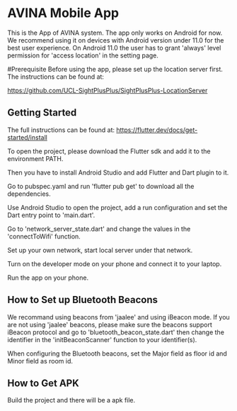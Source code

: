 # AVINA Mobile App

This is the App of AVINA system. The app only works on Android for now. We recommend using it on devices with Android version under 11.0 for the best user experience. On Android 11.0 the user has to grant 'always' level permission for 'access location' in the setting page.

#Prerequisite
Before using the app, please set up the location server first.
The instructions can be found at:


https://github.com/UCL-SightPlusPlus/SightPlusPlus-LocationServer

## Getting Started
The full instructions can be found at:
https://flutter.dev/docs/get-started/install

To open the project, please download the Flutter sdk and add it to the environment PATH. 

Then you have to install Android Studio and add Flutter and Dart plugin to it.

Go to pubspec.yaml and run 'flutter pub get' to download all the dependencies.

Use Android Studio to open the project, add a run configuration and set the Dart entry point to 'main.dart'.

Go to 'network_server_state.dart' and change the values in the 'connectToWifi' function.

Set up your own network, start local server under that network.

Turn on the developer mode on your phone and connect it to your laptop.

Run the app on your phone.

## How to Set up Bluetooth Beacons
We recommand using beacons from 'jaalee' and using iBeacon mode. If you are not using 'jaalee' beacons, please make sure the beacons support iBeacon protocol and go to 'bluetooth_beacon_state.dart' then change the identifier in the 'initBeaconScanner' function to your identifier(s).

When configuring the Bluetooth beacons, set the Major field as floor id and Minor field as room id.

## How to Get APK
Build the project and there will be a apk file.
